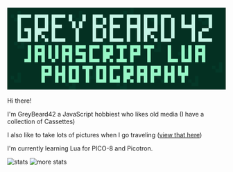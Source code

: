 ![Header Image](banner.gif)

Hi there!

I'm GreyBeard42 a JavaScript hobbiest who likes old media (I have a collection of Cassettes)

I also like to take lots of pictures when I go traveling ([view that here](https://greybeard42.github.io/photography))

I'm currently learning Lua for PICO-8 and Picotron.

![stats](http://github-profile-summary-cards.vercel.app/api/cards/profile-details?username=GreyBeard42&theme=github_dark)
![more stats](http://github-profile-summary-cards.vercel.app/api/cards/repos-per-language?username=GreyBeard42&theme=github_dark)
